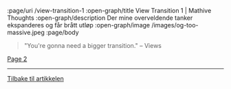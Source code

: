 :page/uri /view-transition-1
:open-graph/title View Transition 1 | Mathive Thoughts
:open-graph/description Der mine overveldende tanker ekspanderes og får brått utløp
:open-graph/image /images/og-too-massive.jpeg
:page/body

> "You're gonna need a bigger transition." – Views

[Page 2](/view-transition-2)

---

[Tilbake til artikkelen](/blog-posts/view-transition/)
